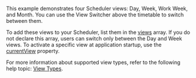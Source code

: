 This example demonstrates four Scheduler views: Day, Week, Work Week, and Month. You can use the View Switcher above the timetable to switch between them.

To add these views to your Scheduler, list them in the [views](/Documentation/ApiReference/UI_Components/dxScheduler/Configuration/views/) array. If you do not declare this array, users can switch only between the Day and Week views. To activate a specific view at application startup, use the [currentView](/Documentation/ApiReference/UI_Components/dxScheduler/Configuration/#currentView) property.

For more information about supported view types, refer to the following help topic: [View Types](/Documentation/Guide/UI_Components/Scheduler/Views/View_Types/). 
<!--split-->